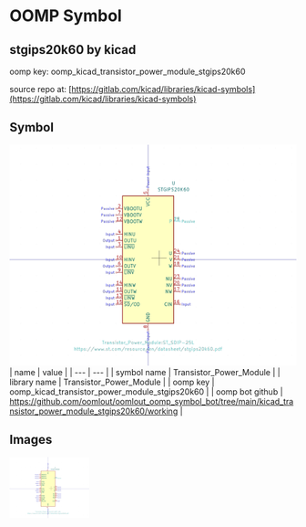 # OOMP Symbol  
## stgips20k60  by kicad  
  
oomp key: oomp_kicad_transistor_power_module_stgips20k60  
  
source repo at: [https://gitlab.com/kicad/libraries/kicad-symbols](https://gitlab.com/kicad/libraries/kicad-symbols)  
## Symbol  
  
[![working.png](working_600.png)](working.png)  
| name | value | 
| --- | --- | 
| symbol name | Transistor_Power_Module | 
| library name | Transistor_Power_Module | 
| oomp key | oomp_kicad_transistor_power_module_stgips20k60 | 
| oomp bot github | https://github.com/oomlout/oomlout_oomp_symbol_bot/tree/main/kicad_transistor_power_module_stgips20k60/working | 
## Images  
  
[![working.png](working_140.png)](working.png)  
